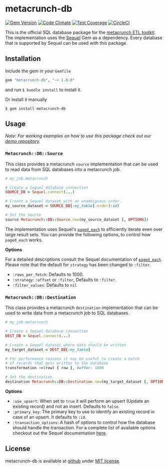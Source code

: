 metacrunch-db
=============

[![Gem Version](https://badge.fury.io/rb/metacrunch-db.svg)](http://badge.fury.io/rb/metacrunch-db)
[![Code Climate](https://codeclimate.com/github/ubpb/metacrunch-db/badges/gpa.svg)](https://codeclimate.com/github/ubpb/metacrunch-db)
[![Test Coverage](https://codeclimate.com/github/ubpb/metacrunch-db/badges/coverage.svg)](https://codeclimate.com/github/ubpb/metacrunch-db/coverage)
[![CircleCI](https://circleci.com/gh/ubpb/metacrunch-db.svg?style=svg)](https://circleci.com/gh/ubpb/metacrunch-db)

This is the official SQL database package for the [metacrunch ETL toolkit](https://github.com/ubpb/metacrunch). The implementation uses the [Sequel](https://github.com/jeremyevans/sequel) Gem as a dependency. Every database that is supported by Sequel can be used with this package.

Installation
------------

Include the gem in your `Gemfile`

```ruby
gem "metacrunch-db", "~> 1.0.0"
```

and run `$ bundle install` to install it.

Or install it manually

```
$ gem install metacrunch-db
```


Usage
-----

*Note: For working examples on how to use this package check out our [demo repository](https://github.com/ubpb/metacrunch-demo).*

### `Metacrunch::DB::Source`

This class provides a metacrunch `source` implementation that can be used to read data from SQL databases into a metacrunch job.

```ruby
# my_job.metacrunch

# Create a Sequel database connection 
SOURCE_DB = Sequel.connect(...)

# Create a Sequel dataset with an unambiguous order.
my_source_dataset = SOURCE_DB[:my_table].order(:id)

# Set the source
source Metacrunch::DB::Source.new(my_source_dataset [, OPTIONS])
```

The implementation uses Sequel's [`paged_each`](http://www.rubydoc.info/github/jeremyevans/sequel/Sequel%2FDataset%3Apaged_each) to efficiently iterate even over large result sets. You can provide the following options, to control how `paged_each` works.

**Options**

For a detailed descriptions consult the Sequel documentation of [`paged_each`](http://www.rubydoc.info/github/jeremyevans/sequel/Sequel%2FDataset%3Apaged_each). Please note that the default for `strategy` has been changed to `:filter`.

* `:rows_per_fetch`: Defaults to 1000.
* `:strategy`: `:offset` or `:filter`, Defaults to `:filter`.
* `:filter_values`: Defaults to `nil`


### `Metacrunch::DB::Destination`

This class provides a metacrunch `destination` implementation that can be used to write data from a metacrunch job to SQL databases.

```ruby
# my_job.metacrunch

# Create a Sequel database connection 
DEST_DB = Sequel.connect(...)

# Create a Sequel dataset where data should be written
my_target_dataset = DEST_DB[:my_table]

# For performance reasons it may be useful to create a batch
# of records that gets written to the database
transformation ->(row) { row }, buffer: 1000

# Set the destination
destination Metacrunch::DB::Destination.new(my_target_dataset [, OPTIONS])
```

**Options**

* `:use_upsert`: When set to `true` it will perform an upsert (Update an existing record) and not an insert. Defaults to `false`.
* `:primary_key`: The primary key to use to identify an existing record in case of an upsert. It defaults to `:id`.
* `:transaction_options`: A hash of options to control how the database should handle the transaction. For a complete list of available options checkout out the Sequel documentation [here](http://www.rubydoc.info/github/jeremyevans/sequel/Sequel/Database#transaction-instance_method).

License
-------

metacrunch-db is available at [github](https://github.com/ubpb/metacrunch-db) under [MIT license](https://github.com/ubpb/metacrunch-db/blob/master/License.txt).

